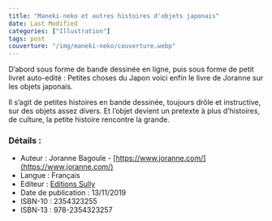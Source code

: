 ```yaml
---
title: "Maneki-neko et autres histoires d'objets japonais"
date: Last Modified
categories: ["Illustration"]
tags: post
couverture: "/img/maneki-neko/couverture.webp"
---
```


D’abord sous forme de bande dessinée en ligne, puis sous forme de petit livret auto-edité&nbsp;: Petites choses du Japon voici enfin le livre de Joranne sur les objets japonais.
<!-- excerpt -->

Il s’agit de petites histoires en bande dessinée, toujours drôle et instructive, sur des objets assez divers.
Et l’objet devient un pretexte à plus d’histoires, de culture, la petite histoire rencontre la grande.

### Détails :

- Auteur : Joranne Bagoule - [https://www.joranne.com/](https://www.joranne.com/)
- Langue : Français
- Editeur : [Editions Sully](https://www.editions-sully.com/)
- Date de publication : 13/11/2019
- ISBN-10 : 2354323255
- ISBN-13 : 978-2354323257
